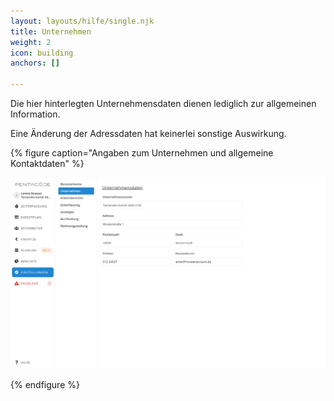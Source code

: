 ```yaml
---
layout: layouts/hilfe/single.njk
title: Unternehmen
weight: 2
icon: building
anchors: []

---
```

Die hier hinterlegten Unternehmensdaten dienen lediglich zur allgemeinen Information.

Eine Änderung der Adressdaten hat keinerlei sonstige Auswirkung. 

{% figure caption="Angaben zum Unternehmen und allgemeine Kontaktdaten" %}

![](/uploads/unternehmen.png)

{% endfigure %}

